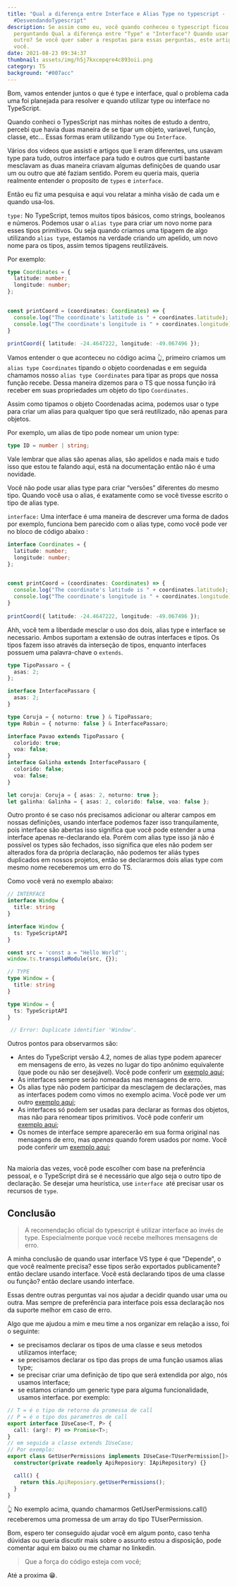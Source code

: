 ```yaml
---
title: "Qual a diferença entre Interface e Alias Type no typescript -
  #DesvendandoTypescript"
description: Se assim como eu, você quando conheceu o typescript ficou se
  perguntando Qual a diferença entre "Type" e "Interface"? Quando usar um ou
  outro? Se você quer saber a respotas para essas perguntas, este artigo é para
  você.
date: 2021-08-23 09:34:37
thumbnail: assets/img/h5j7kxcepqre4c893oii.png
category: TS
background: "#007acc"
---
```

Bom, vamos entender juntos o que é type e interface, qual o problema cada uma foi planejada para resolver e quando utilizar type ou interface no TypeScript.

Quando conheci o TypesScript nas minhas noites de estudo a dentro, percebi que havia duas maneira de se tipar um objeto, variavel, função, classe, etc... Essas formas eram utilizando `Type` ou `Interface`.

Vários dos videos que assisti e artigos que li eram diferentes, uns usavam type para tudo, outros interface para tudo e outros que curti bastante mesclavam as duas maneira criavam algumas definições de quando usar um ou outro que até faziam sentido. Porem eu queria mais, queria realmente entender o proposito de `types` e `interface`. 

Então eu fiz uma pesquisa e aqui vou relatar a minha visão de cada um e quando usa-los.

`type:` No TypeScript, temos muitos tipos básicos, como strings, booleanos e números. Podemos usar o `alias type` para criar um novo nome para esses tipos primitivos. Ou seja quando criamos uma tipagem de algo utilizando `alias type`, estamos na verdade criando um apelido, um novo nome para os tipos, assim temos tipagens reutilizáveis.

Por exemplo:

```typescript
type Coordinates = {
  latitude: number;
  longitude: number;
};
 

const printCoord = (coordinates: Coordinates) => {
  console.log("The coordinate's latitude is " + coordinates.latitude);
  console.log("The coordinate's longitude is " + coordinates.longitude);
}
 
printCoord({ latitude: -24.4647222, longitude: -49.067496 });
```

Vamos entender o que aconteceu no código acima 👆, primeiro criamos um `alias type Coordinates` tipando o objeto coordenadas e em seguida chamamos nosso `alias type Coordinates`  para tipar as props que nossa função recebe. Dessa maneira dizemos para o TS que nossa função irá receber em suas propriedades um objeto do tipo `Coordinates.`

Assim como tipamos o objeto Coordenadas acima, podemos usar o type para criar um alias para qualquer tipo que será reutilizado, não apenas para objetos.

Por exemplo, um alias de tipo pode nomear um union type:

```typescript
type ID = number | string;
```

Vale lembrar que alias são apenas alias, são apelidos e nada mais e tudo isso que estou te falando aqui, está na documentação então não é uma novidade.

Você não pode usar alias type para criar “versões” diferentes do mesmo tipo. Quando você usa o alias, é exatamente como se você tivesse escrito o tipo de alias type. 

`interface:` Uma interface é uma maneira de descrever uma forma de dados por exemplo, funciona bem parecido com o alias type, como você pode ver no bloco de código abaixo :

```typescript
interface Coordinates = {
  latitude: number;
  longitude: number;
};
 

const printCoord = (coordinates: Coordinates) => {
  console.log("The coordinate's latitude is " + coordinates.latitude);
  console.log("The coordinate's longitude is " + coordinates.longitude);
}
 
printCoord({ latitude: -24.4647222, longitude: -49.067496 });
```

Ahh, você tem a liberdade mesclar o uso dos dois, alias type e interface se necessario. Ambos suportam a extensão de outras interfaces e tipos. Os tipos fazem isso através da interseção de tipos, enquanto interfaces possuem uma palavra-chave o `extends`.

```typescript
type TipoPassaro = {
  asas: 2;
};

interface InterfacePassaro {
  asas: 2;
}

type Coruja = { noturno: true } & TipoPassaro;
type Robin = { noturno: false } & InterfacePassaro;

interface Pavao extends TipoPassaro {
  colorido: true;
  voa: false;
}
interface Galinha extends InterfacePassaro {
  colorido: false;
  voa: false;
}

let coruja: Coruja = { asas: 2, noturno: true };
let galinha: Galinha = { asas: 2, colorido: false, voa: false };
```

Outro pronto é se caso nós precisamos adicionar ou alterar campos em nossas definições, usando interface podemos fazer isso tranquilamente, pois interface são abertas isso significa que você pode estender a uma interface apenas re-declarando ela. Porém com alias type isso já não é possível os types são fechados, isso significa que eles não podem ser alterados fora da própria declaração, não podemos ter aliás types duplicados em nossos projetos, então se declararmos dois alias type com mesmo nome receberemos um erro do TS.

Como você verá no exemplo abaixo:

```typescript
// INTERFACE
interface Window {
  title: string
}

interface Window {
  ts: TypeScriptAPI
}

const src = 'const a = "Hello World"';
window.ts.transpileModule(src, {});

// TYPE
type Window = {
  title: string
}

type Window = {
  ts: TypeScriptAPI
}

 // Error: Duplicate identifier 'Window'.

```

Outros pontos para observarmos são:

* Antes do TypeScript versão 4.2, nomes de alias type podem aparecer em mensagens de erro, às vezes no lugar do tipo anônimo equivalente (que pode ou não ser desejável). Você pode conferir um [exemplo aqui](https://www.typescriptlang.org/play?#code/PTAEGEHsFsAcEsA2BTATqNrLusgzngIYDm+oA7koqIYuYQJ56gCueyoAUCKAC4AWHAHaFcoSADMaQ0PCG80EwgGNkALk6c5C1EtWgAsqOi1QAb06groEbjWg8vVHOKcAvpokshy3vEgyyMr8kEbQJogAFND2YREAlOaW1soBeJAoAHSIkMTRmbbI8e6aPMiZxJmgACqCGKhY6ABGyDnkFFQ0dIzMbBwCwqIccabcYLyQoKjIEmh8kwN8DLAc5PzwwbLMyAAeK77IACYaQSEjUWZWhfYAjABMAMwALA+gbsVjoADqgjKESytQPxCHghAByXigYgBfr8LAsYj8aQMUASbDQcRSExCeCwFiIQh+AKfAYyBiQFgOPyIaikSGLQo0Zj-aazaY+dSaXjLDgAGXgAC9CKhDqAALxJaw2Ib2RzOISuDycLw+ImBYKQflCkWRRD2LXCw6JCxS1JCdJZHJ5RAFIbFJU8ADKC3WzEcnVZaGYE1ABpFnFOmsFhsil2uoHuzwArO9SmAAEIsSFrZB-GgAjjA5gtVN8VCEc1o1C4Q4AGlR2AwO1EsBQoAAbvB-gJ4HhPgB5aDwem-Ph1TCV3AEEirTp4ELtRbTPD4vwKjOfAuioSQHuDXBcnmgACC+eCONFEs73YAPGGZVT5cRyyhiHh7AAON7lsG3vBggB8XGV3l8-nVISOgghxoLq9i7io-AHsayRWGaFrlFauq2rg9qaIGQHwCBqChtKdgRo8TxRjeyB3o+7xAA);  
* As interfaces sempre serão nomeadas nas mensagens de erro.
* Os alias type não podem participar da mesclagem de declarações, mas as interfaces podem como vimos no exemplo acima. Você pode ver um outro [exemplo aqui](https://www.typescriptlang.org/play?#code/PTAEEEDtQS0gXApgJwGYEMDGjSfdAIx2UQFoB7AB0UkQBMAoEUfO0Wgd1ADd0AbAK6IAzizp16ALgYM4SNFhwBZdAFtV-UAG8GoPaADmNAcMmhh8ZHAMMAvjLkoM2UCvWad+0ARL0A-GYWVpA29gyY5JAWLJAwGnxmbvGgALzauvpGkCZmAEQAjABMAMwALLkANBl6zABi6DB8okR4Jjg+iPSgABboovDk3jjo5pbW1d6+dGb5djLwAJ7UoABKiJTwjThpnpnGpqPBoTLMAJrkArj4kOTwYmycPOhW6AR8IrDQ8N04wmo4HHQCwYi2Waw2W1S6S8HX8gTGITsQA);
* As interfaces só podem ser usadas para declarar as formas dos objetos, mas não para renomear tipos primitivos. Você pode conferir um [exemplo aqui](https://www.typescriptlang.org/play?#code/PTAEAkFMCdIcgM6gC4HcD2pIA8CGBbABwBtIl0AzUAKBFAFcEBLAOwHMUBPQs0XFgCahWyGBVwBjMrTDJMAshOhMARpD4tQ6FQCtIE5DWoixk9QEEWAeV37kARlABvaqDegAbrmL1IALlAEZGV2agBfampkbgtrWwMAJlAAXmdXdy8ff0Dg1jZwyLoAVWZ2Lh5QVHUJflAlSFxROsY5fFAWAmk6CnRoLGwmILzQQmV8JmQmDzI-SOiKgGV+CaYAL0gBBdyy1KCQ-Pn1AFFplgA5enw1PtSWS+vCsAAVAAtB4QQWOEMKBuYVUiVCYvYQsUTQcRSBDGMGmKSgAAa-VEgiQe2GLgKQA);  
* Os nomes de interface sempre aparecerão em sua forma original nas mensagens de erro, mas *apenas* quando forem usados ​​por nome. Você pode conferir um [exemplo aqui](https://www.typescriptlang.org/pt/play?#code/PTAEGEHsFsAcEsA2BTATqNrLusgzngIYDm+oA7koqIYuYQJ56gCueyoAUCKAC4AWHAHaFcoSADMaQ0PCG80EwgGNkALk6c5C1EtWgAsqOi1QAb06groEbjWg8vVHOKcAvpokshy3vEgyyMr8kEbQJogAFND2YREAlOaW1soBeJAoAHSIkMTRmbbI8e6aPMiZxJmgACqCGKhY6ABGyDnkFFQ0dIzMbBwCwqIccabcYLyQoKjIEmh8kwN8DLAc5PzwwbLMyAAeK77IACYaQSEjUWY2Q-YAjABMAMwALA+gbsVjNXW8yxySoAADaAA0CCaZbPh1XYqXgOIY0ZgmcK0AA0nyaLFhhGY8F4AHJmEJILCWsgZId4NNfIgGFdcIcUTVfgBlZTOWC8T7kAJ42G4eT+GS42QyRaYbCgXAEEguTzeXyCjDBSAAQSE8Ai0Xsl0K9kcziExDeiQs1lAqSE6SyOTy0AKQ2KHk4p1V6s1OuuoHuzwArMagA);  

\
Na maioria das vezes, você pode escolher com base na preferência pessoal, e o TypeScript dirá se é necessário que algo seja o outro tipo de declaração. Se desejar uma heurística, use `interface `até precisar usar os recursos de `type`.

## Conclusão

> A recomendação oficial do typescript é utilizar interface ao invés de type. Especialmente porque você recebe melhores mensagens de erro. 

A minha conclusão de quando usar interface VS type é que "Depende", o que você realmente precisa? esse tipos serão exportados publicamente? então declare usando interface. Você está declarando tipos de uma classe ou função? então declare usando interface. 

Essas dentre outras perguntas vai nos ajudar a decidir quando usar uma ou outra. Mas sempre de preferência para interface pois essa declaração nos da suporte melhor em caso de erro.

Algo que me ajudou a mim e meu time a nos organizar em relação a isso, foi o seguinte:

* se precisamos declarar os tipos de uma classe e seus metodos utilizamos interface;
* se precisamos declarar os tipo das props de uma função usamos alias type;
* se precisar criar uma definição de tipo que será extendida por algo, nós usamos interface;
* se estamos criando um generic type para alguma funcionalidade, usamos interface. por exemplo:

```typescript
// T = é o tipo de retorno da promessa de call
// P = é o tipo dos parametros de call
export interface IUseCase<T, P> {
  call: (arg?: P) => Promise<T>;
}
// em seguida a classe extends IUseCase;
// Por exemplo:
export class GetUserPermissions implements IUseCase<TUserPermission[]> {
  constructor(private readonly ApiReposiory: IApiRepository) {}

  call() {
    return this.ApiReposiory.getUserPermissions();
  }
}

```

👆 No exemplo acima, quando chamarmos GetUserPermissions.call() receberemos uma promessa de um array do tipo TUserPermission.

Bom, espero ter conseguido ajudar você em algum ponto, caso tenha dúvidas ou queria discutir mais sobre o assunto estou a disposição, pode comentar aqui em baixo ou me chamar no linkedin.

> Que a força do código esteja com você;

Até a proxima 😁.